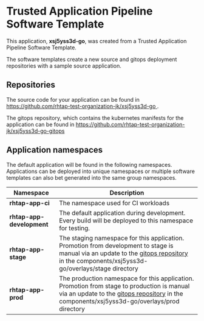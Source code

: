 # Trusted Application Pipeline Software Template

This application, **xsj5yss3d-go**, was created from a Trusted Application Pipeline Software Template.

The software templates create a new source and gitops deployment repositories with a sample source application. 

## Repositories

The source code for your application can be found in [https://github.com/rhtap-test-organization-jk/xsj5yss3d-go ](https://github.com/rhtap-test-organization-jk/xsj5yss3d-go ).
 
The gitops repository, which contains the kubernetes manifests for the application can be found in 
[https://github.com/rhtap-test-organization-jk/xsj5yss3d-go-gitops ](https://github.com/rhtap-test-organization-jk/xsj5yss3d-go-gitops ) 

## Application namespaces 

The default application will be found in the following namespaces. Applications can be deployed into unique namespaces or multiple software templates can also bet generated into the same group namespaces.  

|  Namespace   |  Description   |  
| -------- | -------- |
| **rhtap-app-ci** | The namespace used for CI workloads |
| **rhtap-app-development** | The default application during development. Every build will be deployed to this namespace for testing. |
| **rhtap-app-stage** | The staging namespace for this application. Promotion from development to stage is manual via an update to the [gitops repository](https://github.com/rhtap-test-organization-jk/xsj5yss3d-go-gitops ) in the components/xsj5yss3d-go/overlays/stage directory |
| **rhtap-app-prod** | The production namespace for this application. Promotion from stage to production is manual via an update to the [gitops repository](https://github.com/rhtap-test-organization-jk/xsj5yss3d-go-gitops ) in the components/xsj5yss3d-go/overlays/prod directory |